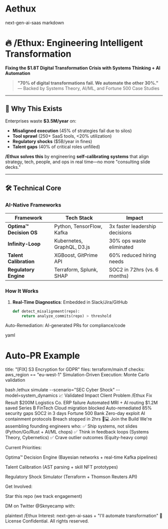 # Aethux
next-gen-ai-saas
markdown
# 🔥 /Ethux: Engineering Intelligent Transformation

**Fixing the $1.8T Digital Transformation Crisis with Systems Thinking + AI Automation**

> **"70% of digital transformations fail. We automate the other 30%."**  
> — Backed by Systems Theory, AI/ML, and Fortune 500 Case Studies

---

## 🚀 Why This Exists

Enterprises waste **$3.5M/year** on:
- **Misaligned execution** (45% of strategies fail due to silos)
- **Tool sprawl** (250+ SaaS tools, <20% utilization)
- **Regulatory shocks** ($5B/year in fines)
- **Talent gaps** (40% of critical roles unfilled)

**/Ethux solves this** by engineering **self-calibrating systems** that align strategy, tech, people, and ops in real time—no more "consulting slide decks."

---

## 🛠️ Technical Core

### **AI-Native Frameworks**
| Framework               | Tech Stack                  | Impact                          |
|-------------------------|-----------------------------|----------------------------------|
| **Optima™ Decision OS** | Python, TensorFlow, Kafka   | 3x faster leadership decisions   |
| **Infinity-Loop**       | Kubernetes, GraphQL, D3.js  | 30% ops waste eliminated         |
| **Talent Calibration**  | XGBoost, GitPrime API       | 60% reduced hiring needs         |
| **Regulatory Engine**   | Terraform, Splunk, SHAP     | SOC2 in 72hrs (vs. 6 months)    |

### **How It Works**
1. **Real-Time Diagnostics**: Embedded in Slack/Jira/GitHub  
   ```python
   def detect_misalignment(repo):
       return analyze_commits(repo) > threshold
Auto-Remediation: AI-generated PRs for compliance/code

yaml
# Auto-PR Example
title: "[FIX] S3 Encryption for GDPR"
files: terraform/main.tf
checks: aws_region == "eu-west-1"
Simulation-Driven Execution: Monte Carlo validation

bash
/ethux simulate --scenario="SEC Cyber Shock" --model=system_dynamics
📈 Validated Impact
Client	Problem	/Ethux Fix	Result
$200M Logistics Co.	ERP failure	Automated MRI + AI routing	$1.2M saved
Series B FinTech	Cloud migration blocked	Auto-remediated 85% security gaps	SOC2 in 3 days
Fortune 500 Bank	Zero-day exploit	AI containment protocols	Breach stopped in 2hrs
🧑💻 Join the Build
We're assembling founding engineers who:
✅ Ship systems, not slides (Python/Go/Rust + AI/ML chops)
✅ Think in feedback loops (Systems Theory, Cybernetics)
✅ Crave outlier outcomes (Equity-heavy comp)

Current Priorities:

Optima™ Decision Engine (Bayesian networks + real-time Kafka pipelines)

Talent Calibration (AST parsing + skill NFT prototypes)

Regulatory Shock Simulator (Terraform + Thomson Reuters API)

Get Involved:

Star this repo (we track engagement)

DM on Twitter @Sknyecamp with:

plaintext
/Ethux Interest: next-gen-ai-saas + "I'll automate transformation"
📜 License
Confidential. All rights reserved.




